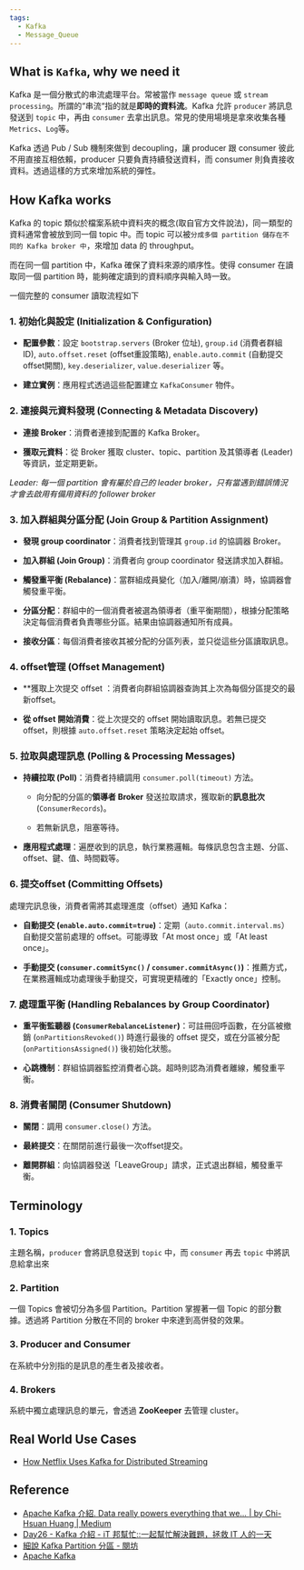 ```yaml
---
tags:
  - Kafka
  - Message_Queue
---
```

## What is `Kafka`, why we need it

Kafka 是一個分散式的串流處理平台。常被當作 `message queue` 或 `stream processing`。所謂的“串流“指的就是**即時的資料流**。Kafka 允許 `producer` 將訊息發送到 `topic` 中，再由 `consumer` 去拿出訊息。常見的使用場境是拿來收集各種 `Metrics`、`Log`等。

Kafka 透過 Pub / Sub 機制來做到 decoupling，讓 producer 跟 consumer 彼此不用直接互相依賴，producer 只要負責持續發送資料，而 consumer 則負責接收資料。透過這樣的方式來增加系統的彈性。

## How Kafka works

Kafka 的 topic 類似於檔案系統中資料夾的概念(取自官方文件說法)，同一類型的資料通常會被放到同一個 topic 中。而 topic 可以被`分成多個 partition 儲存在不同的 Kafka broker 中`，來增加 data 的 throughput。

而在同一個 partition 中，Kafka 確保了資料來源的順序性。使得 consumer 在讀取同一個 partition 時，能夠確定讀到的資料順序與輸入時一致。

一個完整的 consumer 讀取流程如下

### 1. 初始化與設定 (Initialization & Configuration)

- **配置參數**：設定 `bootstrap.servers` (Broker 位址), `group.id` (消費者群組 ID), `auto.offset.reset` (offset重設策略), `enable.auto.commit` (自動提交offset開關), `key.deserializer`, `value.deserializer` 等。
    
- **建立實例**：應用程式透過這些配置建立 `KafkaConsumer` 物件。
    
### 2. 連接與元資料發現 (Connecting & Metadata Discovery)

- **連接 Broker**：消費者連接到配置的 Kafka Broker。
    
- **獲取元資料**：從 Broker 獲取 cluster、topic、partition 及其領導者 (Leader) 等資訊，並定期更新。

*Leader: 每一個 partition 會有屬於自己的 leader broker，只有當遇到錯誤情況才會去啟用有備用資料的 follower broker*
### 3. 加入群組與分區分配 (Join Group & Partition Assignment)

- **發現 group coordinator**：消費者找到管理其 `group.id` 的協調器 Broker。
    
- **加入群組 (Join Group)**：消費者向 group coordinator 發送請求加入群組。
    
- **觸發重平衡 (Rebalance)**：當群組成員變化（加入/離開/崩潰）時，協調器會觸發重平衡。
    
- **分區分配**：群組中的一個消費者被選為領導者（重平衡期間），根據分配策略決定每個消費者負責哪些分區。結果由協調器通知所有成員。
    
- **接收分區**：每個消費者接收其被分配的分區列表，並只從這些分區讀取訊息。
    

### 4. offset管理 (Offset Management)

- **獲取上次提交 offset ：消費者向群組協調器查詢其上次為每個分區提交的最新offset。
    
- **從 offset 開始消費**：從上次提交的 offset 開始讀取訊息。若無已提交 offset，則根據 `auto.offset.reset` 策略決定起始 offset。
    

### 5. 拉取與處理訊息 (Polling & Processing Messages)

- **持續拉取 (Poll)**：消費者持續調用 `consumer.poll(timeout)` 方法。
    
    - 向分配的分區的**領導者 Broker** 發送拉取請求，獲取新的**訊息批次** (`ConsumerRecords`)。
        
    - 若無新訊息，阻塞等待。
        
- **應用程式處理**：遍歷收到的訊息，執行業務邏輯。每條訊息包含主題、分區、offset、鍵、值、時間戳等。
    

### 6. 提交offset (Committing Offsets)

處理完訊息後，消費者需將其處理進度（offset）通知 Kafka：

- **自動提交 (`enable.auto.commit=true`)**：定期（`auto.commit.interval.ms`）自動提交當前處理的 offset。可能導致「At most once」或「At least once」。
    
- **手動提交 (`consumer.commitSync()` / `consumer.commitAsync()`)**：推薦方式，在業務邏輯成功處理後手動提交，可實現更精確的「Exactly once」控制。
    

### 7. 處理重平衡 (Handling Rebalances by Group Coordinator)

- **重平衡監聽器 (`ConsumerRebalanceListener`)**：可註冊回呼函數，在分區被撤銷 (`onPartitionsRevoked()`) 時進行最後的 offset 提交，或在分區被分配 (`onPartitionsAssigned()`) 後初始化狀態。
    
- **心跳機制**：群組協調器監控消費者心跳。超時則認為消費者離線，觸發重平衡。
    

### 8. 消費者關閉 (Consumer Shutdown)

- **關閉**：調用 `consumer.close()` 方法。
    
- **最終提交**：在關閉前進行最後一次offset提交。
    
- **離開群組**：向協調器發送「LeaveGroup」請求，正式退出群組，觸發重平衡。


## Terminology

### 1. Topics

主題名稱，`producer` 會將訊息發送到 `topic` 中，而 `consumer` 再去 `topic` 中將訊息給拿出來

### 2. Partition 

一個 Topics 會被切分為多個 Partition。Partition 掌握著一個 Topic 的部分數據。透過將 Partition 分散在不同的 broker 中來達到高併發的效果。
### 3. Producer and Consumer 

在系統中分別指的是訊息的產生者及接收者。

### 4. Brokers 

系統中獨立處理訊息的單元，會透過 **ZooKeeper** 去管理 cluster。


## Real World Use Cases

- [How Netflix Uses Kafka for Distributed Streaming](https://www.confluent.io/blog/how-kafka-is-used-by-netflix/)

## Reference

- [Apache Kafka 介紹. Data really powers everything that we… | by Chi-Hsuan Huang | Medium](https://medium.com/@chihsuan/introduction-to-apache-kafka-1cae693aa85e)
- [Day26 - Kafka 介紹 - iT 邦幫忙::一起幫忙解決難題，拯救 IT 人的一天](https://ithelp.ithome.com.tw/articles/10337970)
- [細說 Kafka Partition 分區 - 閱坊](https://www.readfog.com/a/1635090175644241920)
- [Apache Kafka](https://kafka.apache.org/intro)